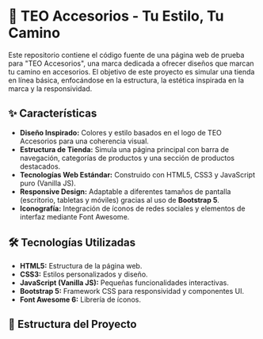 # 🚀 TEO Accesorios - Tu Estilo, Tu Camino

Este repositorio contiene el código fuente de una página web de prueba para "TEO Accesorios", una marca dedicada a ofrecer diseños que marcan tu camino en accesorios. El objetivo de este proyecto es simular una tienda en línea básica, enfocándose en la estructura, la estética inspirada en la marca y la responsividad.

## ✨ Características

* **Diseño Inspirado:** Colores y estilo basados en el logo de TEO Accesorios para una coherencia visual.
* **Estructura de Tienda:** Simula una página principal con barra de navegación, categorías de productos y una sección de productos destacados.
* **Tecnologías Web Estándar:** Construido con HTML5, CSS3 y JavaScript puro (Vanilla JS).
* **Responsive Design:** Adaptable a diferentes tamaños de pantalla (escritorio, tabletas y móviles) gracias al uso de **Bootstrap 5**.
* **Iconografía:** Integración de íconos de redes sociales y elementos de interfaz mediante Font Awesome.

## 🛠️ Tecnologías Utilizadas

* **HTML5:** Estructura de la página web.
* **CSS3:** Estilos personalizados y diseño.
* **JavaScript (Vanilla JS):** Pequeñas funcionalidades interactivas.
* **Bootstrap 5:** Framework CSS para responsividad y componentes UI.
* **Font Awesome 6:** Librería de íconos.

## 📂 Estructura del Proyecto